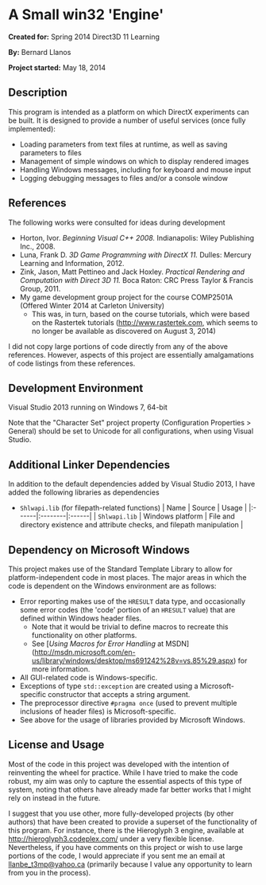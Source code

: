 # A Small win32 'Engine'

**Created for:** Spring 2014 Direct3D 11 Learning

**By:** Bernard Llanos

**Project started:** May 18, 2014

## Description
This program is intended as a platform on which DirectX experiments
can be built. It is designed to provide a number of useful services
(once fully implemented):
- Loading parameters from text files at runtime, as well as saving parameters
to files
- Management of simple windows on which to display rendered images
- Handling Windows messages, including for keyboard and mouse input
- Logging debugging messages to files and/or a console window

## References
The following works were consulted for ideas during development
- Horton, Ivor. _Beginning Visual C++ 2008._
  Indianapolis: Wiley Publishing Inc., 2008.
- Luna, Frank D. _3D Game Programming with DirectX 11._
  Dulles: Mercury Learning and Information, 2012.
- Zink, Jason, Matt Pettineo and Jack Hoxley.
  _Practical Rendering and Computation with Direct 3D 11._
  Boca Raton: CRC Press Taylor & Francis Group, 2011.
- My game development group project for the course COMP2501A
  (Offered Winter 2014 at Carleton University)
  - This was, in turn, based on the course tutorials,
    which were based on the Rastertek tutorials
	(http://www.rastertek.com, which seems to no longer be available
	as discovered on August 3, 2014)

I did not copy large portions of code directly from any of the above references.
However, aspects of this project are essentially amalgamations
of code listings from these references.

## Development Environment
Visual Studio 2013 running on Windows 7, 64-bit

Note that the "Character Set" project property
(Configuration Properties > General) should be set to Unicode
for all configurations, when using Visual Studio.

## Additional Linker Dependencies
In addition to the default dependencies added by Visual Studio 2013,
I have added the following libraries as dependencies
- `Shlwapi.lib` (for filepath-related functions)
| Name  | Source  | Usage |
|:------|:--------|:------|
| `Shlwapi.lib` | Windows platform | File and directory existence and attribute checks, and filepath manipulation |

## Dependency on Microsoft Windows
This project makes use of the Standard Template Library
to allow for platform-independent code in most places.
The major areas in which the code is dependent on the Windows environment
are as follows:
- Error reporting makes use of the `HRESULT` data type,
  and occasionally some error codes (the 'code' portion of an `HRESULT` value)
  that are defined within Windows header files.
  - Note that it would be trivial to define macros to recreate this
    functionality on other platforms.
  - See [_Using Macros for Error Handling_ at MSDN]
    (http://msdn.microsoft.com/en-us/library/windows/desktop/ms691242%28v=vs.85%29.aspx)
	for more information.
- All GUI-related code is Windows-specific.
- Exceptions of type `std::exception` are created using a
  Microsoft-specific constructor that accepts a string argument.
- The preprocessor directive `#pragma once`
  (used to prevent multiple inclusions of header files) is Microsoft-specific.
- See above for the usage of libraries provided by Microsoft Windows.

## License and Usage
Most of the code in this project was developed with the intention
of reinventing the wheel for practice.
While I have tried to make the code robust, my aim was only to capture
the essential aspects of this type of system, noting that others
have already made far better works that I might rely on instead in the future.

I suggest that you use other, more fully-developed projects (by other authors)
that have been created to provide a superset of the functionality
of this program. For instance, there is the Hieroglyph 3 engine,
available at http://hieroglyph3.codeplex.com/ under a very flexible license.
Nevertheless, if you have comments on this project or wish to use
large portions of the code, I would appreciate if you sent me an email
at llanbe_t3mp@yahoo.ca (primarily because I value any opportunity
to learn from you in the process).